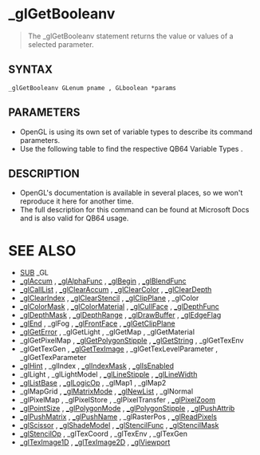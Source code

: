 # _glGetBooleanv
> The _glGetBooleanv statement returns the value or values of a selected parameter.

## SYNTAX
`_glGetBooleanv GLenum pname , GLboolean *params`

## PARAMETERS
* OpenGL is using its own set of variable types to describe its command parameters.
* Use the following table to find the respective QB64 Variable Types .


## DESCRIPTION
* OpenGL's documentation is available in several places, so we won't reproduce it here for another time.
* The full description for this command can be found at Microsoft Docs and is also valid for QB64 usage.


# SEE ALSO
* [SUB](SUB.md) _GL
* [_glAccum](_glAccum.md) , [_glAlphaFunc](_glAlphaFunc.md) , [_glBegin](_glBegin.md) , [_glBlendFunc](_glBlendFunc.md)
* [_glCallList](_glCallList.md) , [_glClearAccum](_glClearAccum.md) , [_glClearColor](_glClearColor.md) , [_glClearDepth](_glClearDepth.md)
* [_glClearIndex](_glClearIndex.md) , [_glClearStencil](_glClearStencil.md) , [_glClipPlane](_glClipPlane.md) , _glColor
* [_glColorMask](_glColorMask.md) , [_glColorMaterial](_glColorMaterial.md) , [_glCullFace](_glCullFace.md) , [_glDepthFunc](_glDepthFunc.md)
* [_glDepthMask](_glDepthMask.md) , [_glDepthRange](_glDepthRange.md) , [_glDrawBuffer](_glDrawBuffer.md) , [_glEdgeFlag](_glEdgeFlag.md)
* [_glEnd](_glEnd.md) , _glFog , [_glFrontFace](_glFrontFace.md) , [_glGetClipPlane](_glGetClipPlane.md)
* [_glGetError](_glGetError.md) , _glGetLight , _glGetMap , _glGetMaterial
* _glGetPixelMap , [_glGetPolygonStipple](_glGetPolygonStipple.md) , [_glGetString](_glGetString.md) , _glGetTexEnv
* _glGetTexGen , [_glGetTexImage](_glGetTexImage.md) , _glGetTexLevelParameter , _glGetTexParameter
* [_glHint](_glHint.md) , _glIndex , [_glIndexMask](_glIndexMask.md) , [_glIsEnabled](_glIsEnabled.md)
* _glLight , _glLightModel , [_glLineStipple](_glLineStipple.md) , [_glLineWidth](_glLineWidth.md)
* [_glListBase](_glListBase.md) , [_glLogicOp](_glLogicOp.md) , _glMap1 , _glMap2
* _glMapGrid , [_glMatrixMode](_glMatrixMode.md) , [_glNewList](_glNewList.md) , _glNormal
* _glPixelMap , _glPixelStore , _glPixelTransfer , [_glPixelZoom](_glPixelZoom.md)
* [_glPointSize](_glPointSize.md) , [_glPolygonMode](_glPolygonMode.md) , [_glPolygonStipple](_glPolygonStipple.md) , [_glPushAttrib](_glPushAttrib.md)
* [_glPushMatrix](_glPushMatrix.md) , [_glPushName](_glPushName.md) , _glRasterPos , [_glReadPixels](_glReadPixels.md)
* [_glScissor](_glScissor.md) , [_glShadeModel](_glShadeModel.md) , [_glStencilFunc](_glStencilFunc.md) , [_glStencilMask](_glStencilMask.md)
* [_glStencilOp](_glStencilOp.md) , _glTexCoord , _glTexEnv , _glTexGen
* [_glTexImage1D](_glTexImage1D.md) , [_glTexImage2D](_glTexImage2D.md) , [_glViewport](_glViewport.md)

